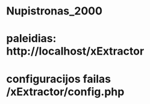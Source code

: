# Nupistronas_2000

# paleidias: http://localhost/xExtractor

# configuracijos failas /xExtractor/config.php
